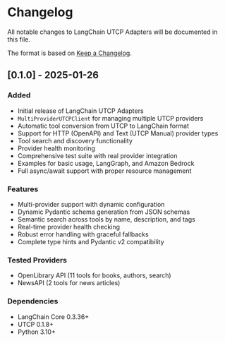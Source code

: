 # Changelog

All notable changes to LangChain UTCP Adapters will be documented in this file.

The format is based on [Keep a Changelog](https://keepachangelog.com/en/1.0.0/).

## [0.1.0] - 2025-01-26

### Added
- Initial release of LangChain UTCP Adapters
- `MultiProviderUTCPClient` for managing multiple UTCP providers
- Automatic tool conversion from UTCP to LangChain format
- Support for HTTP (OpenAPI) and Text (UTCP Manual) provider types
- Tool search and discovery functionality
- Provider health monitoring
- Comprehensive test suite with real provider integration
- Examples for basic usage, LangGraph, and Amazon Bedrock
- Full async/await support with proper resource management

### Features
- Multi-provider support with dynamic configuration
- Dynamic Pydantic schema generation from JSON schemas
- Semantic search across tools by name, description, and tags
- Real-time provider health checking
- Robust error handling with graceful fallbacks
- Complete type hints and Pydantic v2 compatibility

### Tested Providers
- OpenLibrary API (11 tools for books, authors, search)
- NewsAPI (2 tools for news articles)

### Dependencies
- LangChain Core 0.3.36+
- UTCP 0.1.8+
- Python 3.10+
